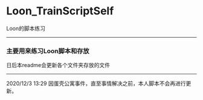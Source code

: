 # Loon_TrainScriptSelf
Loon的脚本练习

---
### 主要用来练习Loon脚本和存放
日后本readme会更新各个文件夹存放的文件

---
2020/12/3 13:29     因蛋壳公寓事件，直至事情解决之前，本人脚本不会再进行更新。
